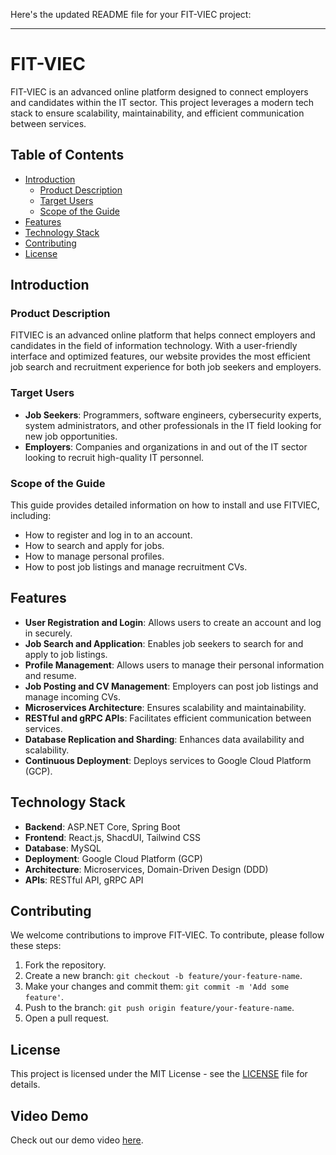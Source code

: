 Here's the updated README file for your FIT-VIEC project:

---

# FIT-VIEC

FIT-VIEC is an advanced online platform designed to connect employers and candidates within the IT sector. This project leverages a modern tech stack to ensure scalability, maintainability, and efficient communication between services.

## Table of Contents

- [Introduction](#introduction)
  - [Product Description](#product-description)
  - [Target Users](#target-users)
  - [Scope of the Guide](#scope-of-the-guide)
- [Features](#features)
- [Technology Stack](#technology-stack)
- [Contributing](#contributing)
- [License](#license)

## Introduction

### Product Description

FITVIEC is an advanced online platform that helps connect employers and candidates in the field of information technology. With a user-friendly interface and optimized features, our website provides the most efficient job search and recruitment experience for both job seekers and employers.

### Target Users

- **Job Seekers**: Programmers, software engineers, cybersecurity experts, system administrators, and other professionals in the IT field looking for new job opportunities.
- **Employers**: Companies and organizations in and out of the IT sector looking to recruit high-quality IT personnel.

### Scope of the Guide

This guide provides detailed information on how to install and use FITVIEC, including:
- How to register and log in to an account.
- How to search and apply for jobs.
- How to manage personal profiles.
- How to post job listings and manage recruitment CVs.

## Features

- **User Registration and Login**: Allows users to create an account and log in securely.
- **Job Search and Application**: Enables job seekers to search for and apply to job listings.
- **Profile Management**: Allows users to manage their personal information and resume.
- **Job Posting and CV Management**: Employers can post job listings and manage incoming CVs.
- **Microservices Architecture**: Ensures scalability and maintainability.
- **RESTful and gRPC APIs**: Facilitates efficient communication between services.
- **Database Replication and Sharding**: Enhances data availability and scalability.
- **Continuous Deployment**: Deploys services to Google Cloud Platform (GCP).

## Technology Stack

- **Backend**: ASP.NET Core, Spring Boot
- **Frontend**: React.js, ShacdUI, Tailwind CSS
- **Database**: MySQL
- **Deployment**: Google Cloud Platform (GCP)
- **Architecture**: Microservices, Domain-Driven Design (DDD)
- **APIs**: RESTful API, gRPC API

## Contributing

We welcome contributions to improve FIT-VIEC. To contribute, please follow these steps:

1. Fork the repository.
2. Create a new branch: `git checkout -b feature/your-feature-name`.
3. Make your changes and commit them: `git commit -m 'Add some feature'`.
4. Push to the branch: `git push origin feature/your-feature-name`.
5. Open a pull request.

## License

This project is licensed under the MIT License - see the [LICENSE](LICENSE) file for details.


## Video Demo

Check out our demo video [here](https://www.youtube.com/watch?v=25YLD0cvaMk).
